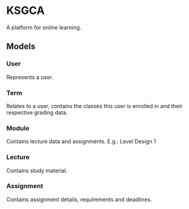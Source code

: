 # KSGCA

A platform for online learning.

## Models

### User

Represents a user.

### Term

Relates to a user, contains the classes this user is enrolled in and their respective grading data.

### Module

Contains lecture data and assignments. E.g.: Level Design 1

### Lecture

Contains study material.

### Assignment

Contains assignment details, requirements and deadlines.
